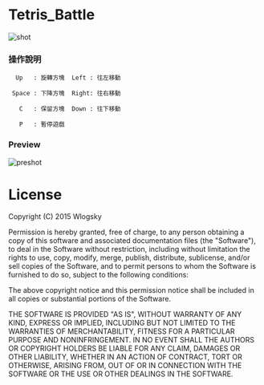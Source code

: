 # Tetris_Battle

![shot](https://lh5.googleusercontent.com/gLXjCBhtZ8P-b5JsFneBLoCURG1kS8h5tKbi1w7iFbjS9_9ODu8L0x6l8tByi5Li907u8DqqSgtJlGA=w1896-h821-rw)

### 操作說明

      Up   : 旋轉方塊  Left : 往左移動

     Space : 下降方塊  Right: 往右移動

       C   : 保留方塊  Down : 往下移動

       P   : 暫停遊戲
     
     
     
### Preview

![preshot](https://lh5.googleusercontent.com/fKcf1cjG3dy340bvJaA7BoNYvfLcBATdX_ju5uZnPiogaoPH76Uh9xWNRPy1eNoDLAJDzFSAed6ccCw=w1896-h821)
     
     
License     
=====    
     
Copyright (C) 2015 Wlogsky

Permission is hereby granted, free of charge, to any person obtaining a copy of this software and associated documentation files (the "Software"), to deal in the Software without restriction, including without limitation the rights to use, copy, modify, merge, publish, distribute, sublicense, and/or sell copies of the Software, and to permit persons to whom the Software is furnished to do so, subject to the following conditions:

The above copyright notice and this permission notice shall be included in all copies or substantial portions of the Software.

THE SOFTWARE IS PROVIDED "AS IS", WITHOUT WARRANTY OF ANY KIND, EXPRESS OR IMPLIED, INCLUDING BUT NOT LIMITED TO THE WARRANTIES OF MERCHANTABILITY, FITNESS FOR A PARTICULAR PURPOSE AND NONINFRINGEMENT. IN NO EVENT SHALL THE AUTHORS OR COPYRIGHT HOLDERS BE LIABLE FOR ANY CLAIM, DAMAGES OR OTHER LIABILITY, WHETHER IN AN ACTION OF CONTRACT, TORT OR OTHERWISE, ARISING FROM, OUT OF OR IN CONNECTION WITH THE SOFTWARE OR THE USE OR OTHER DEALINGS IN THE SOFTWARE.

